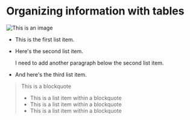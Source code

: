 # Organizing information with tables
![This is an image](https://myoctocat.com/assets/images/base-octocat.svg)
* This is the first list item.
* Here's the second list item.

    I need to add another paragraph below the second list item.

* And here's the third list item.
> This is a blockquote
> * This is a list item within a blockquote
> * This is a list item within a blockquote
> * This is a list item within a blockquote
